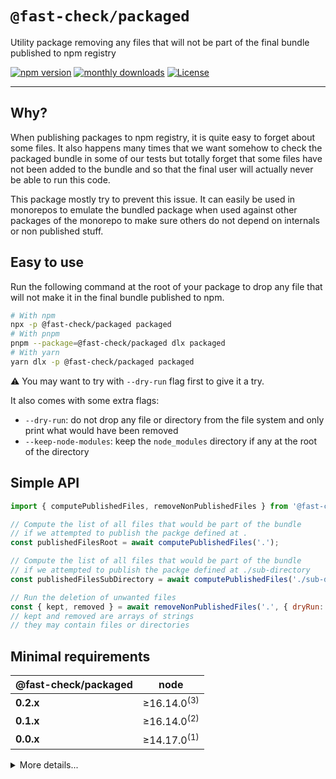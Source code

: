 # `@fast-check/packaged`

Utility package removing any files that will not be part of the final bundle published to npm registry

<a href="https://badge.fury.io/js/@fast-check%2Fpackaged"><img src="https://badge.fury.io/js/@fast-check%2Fpackaged.svg" alt="npm version" /></a>
<a href="https://www.npmjs.com/package/@fast-check/packaged"><img src="https://img.shields.io/npm/dm/@fast-check%2Fpackaged" alt="monthly downloads" /></a>
<a href="https://github.com/dubzzz/fast-check/blob/main/packages/packaged/LICENSE"><img src="https://img.shields.io/npm/l/@fast-check%2Fpackaged.svg" alt="License" /></a>

---

## Why?

When publishing packages to npm registry, it is quite easy to forget about some files. It also happens many times that we want somehow to check the packaged bundle in some of our tests but totally forget that some files have not been added to the bundle and so that the final user will actually never be able to run this code.

This package mostly try to prevent this issue. It can easily be used in monorepos to emulate the bundled package when used against other packages of the monorepo to make sure others do not depend on internals or non published stuff.

## Easy to use

Run the following command at the root of your package to drop any file that will not make it in the final bundle published to npm.

```bash
# With npm
npx -p @fast-check/packaged packaged
# With pnpm
pnpm --package=@fast-check/packaged dlx packaged
# With yarn
yarn dlx -p @fast-check/packaged packaged
```

⚠️ You may want to try with `--dry-run` flag first to give it a try.

It also comes with some extra flags:

- `--dry-run`: do not drop any file or directory from the file system and only print what would have been removed
- `--keep-node-modules`: keep the `node_modules` directory if any at the root of the directory

## Simple API

```js
import { computePublishedFiles, removeNonPublishedFiles } from '@fast-check/packaged';

// Compute the list of all files that would be part of the bundle
// if we attempted to publish the packge defined at .
const publishedFilesRoot = await computePublishedFiles('.');

// Compute the list of all files that would be part of the bundle
// if we attempted to publish the packge defined at ./sub-directory
const publishedFilesSubDirectory = await computePublishedFiles('./sub-directory');

// Run the deletion of unwanted files
const { kept, removed } = await removeNonPublishedFiles('.', { dryRun: false, keepNodeModules: false });
// kept and removed are arrays of strings
// they may contain files or directories
```

## Minimal requirements

| @fast-check/packaged | node                   |
| -------------------- | ---------------------- |
| **0.2.x**            | ≥16.14.0<sup>(3)</sup> |
| **0.1.x**            | ≥16.14.0<sup>(2)</sup> |
| **0.0.x**            | ≥14.17.0<sup>(1)</sup> |

<details>
<summary>More details...</summary>

1. In theory 14.14.0, should be enough but as the package uses `pacote@^15.0.0` internally, we have to align with its requirements: `^14.17.0 || ^16.13.0 || >=18.0.0`.
2. Same reason as above, we have to align with the requirements of `pacote@^17.0.0`: `^16.14.0 || >=18.0.0`.
3. Same reason as above, we have to align with the requirements of `pacote@^17.0.0` which is one of the dependencies of `@npmcli/arborist`.

</details>

